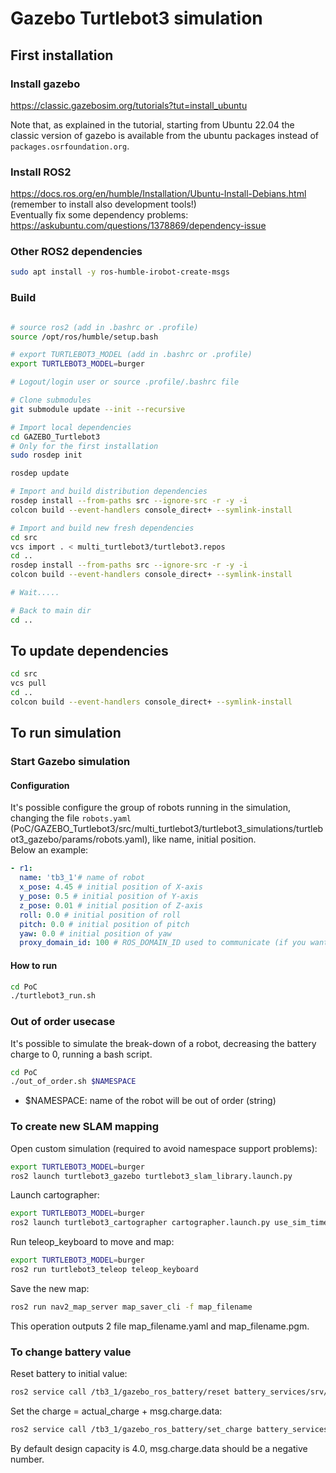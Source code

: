# Gazebo Turtlebot3 simulation

## First installation

### Install gazebo
https://classic.gazebosim.org/tutorials?tut=install_ubuntu

Note that, as explained in the tutorial, starting from Ubuntu 22.04 the classic version of gazebo is available from the ubuntu packages instead of `packages.osrfoundation.org`.

### Install ROS2
https://docs.ros.org/en/humble/Installation/Ubuntu-Install-Debians.html (remember to install also development tools!)   
Eventually fix some dependency problems: https://askubuntu.com/questions/1378869/dependency-issue

### Other ROS2 dependencies
```bash
sudo apt install -y ros-humble-irobot-create-msgs
```

### Build
```bash

# source ros2 (add in .bashrc or .profile)
source /opt/ros/humble/setup.bash

# export TURTLEBOT3_MODEL (add in .bashrc or .profile)
export TURTLEBOT3_MODEL=burger

# Logout/login user or source .profile/.bashrc file

# Clone submodules
git submodule update --init --recursive

# Import local dependencies
cd GAZEBO_Turtlebot3
# Only for the first installation
sudo rosdep init

rosdep update

# Import and build distribution dependencies
rosdep install --from-paths src --ignore-src -r -y -i
colcon build --event-handlers console_direct+ --symlink-install

# Import and build new fresh dependencies
cd src
vcs import . < multi_turtlebot3/turtlebot3.repos
cd ..
rosdep install --from-paths src --ignore-src -r -y -i
colcon build --event-handlers console_direct+ --symlink-install

# Wait.....

# Back to main dir
cd ..
```

## To update dependencies
```bash
cd src
vcs pull
cd ..
colcon build --event-handlers console_direct+ --symlink-install
```

## To run simulation
### Start Gazebo simulation
#### Configuration
It's possible configure the group of robots running in the simulation, changing the file `robots.yaml` (PoC/GAZEBO_Turtlebot3/src/multi_turtlebot3/turtlebot3_simulations/turtlebot3_gazebo/params/robots.yaml), like name, initial position.    
Below an example:   
```yaml
- r1:
  name: 'tb3_1'# name of robot
  x_pose: 4.45 # initial position of X-axis 
  y_pose: 0.5 # initial position of Y-axis
  z_pose: 0.01 # initial position of Z-axis
  roll: 0.0 # initial position of roll
  pitch: 0.0 # initial position of pitch
  yaw: 0.0 # initial position of yaw
  proxy_domain_id: 100 # ROS_DOMAIN_ID used to communicate (if you want) with Proxies
```

#### How to run
```bash
cd PoC
./turtlebot3_run.sh
```

### Out of order usecase
It's possible to simulate the break-down of a robot, decreasing the battery charge to 0, running a bash script.
```bash
cd PoC
./out_of_order.sh $NAMESPACE
```
- $NAMESPACE: name of the robot will be out of order (string)

### To create new SLAM mapping

Open custom simulation (required to avoid namespace support problems):

```bash
export TURTLEBOT3_MODEL=burger
ros2 launch turtlebot3_gazebo turtlebot3_slam_library.launch.py
```

Launch cartographer:

```bash
export TURTLEBOT3_MODEL=burger
ros2 launch turtlebot3_cartographer cartographer.launch.py use_sim_time:=True
```

Run teleop\_keyboard to move and map:

```bash
export TURTLEBOT3_MODEL=burger
ros2 run turtlebot3_teleop teleop_keyboard
```

Save the new map:

```bash
ros2 run nav2_map_server map_saver_cli -f map_filename
```

This operation outputs 2 file map\_filename.yaml and map\_filename.pgm.

### To change battery value

Reset battery to initial value:

```bash
ros2 service call /tb3_1/gazebo_ros_battery/reset battery_services/srv/Reset "{reset: {data: True}}"
```

Set the charge = actual_charge + msg.charge.data:

```bash
ros2 service call /tb3_1/gazebo_ros_battery/set_charge battery_services/srv/SetCharge "{charge: {data: -4.0}}"
```

By default design capacity is 4.0, msg.charge.data should be a negative number.
